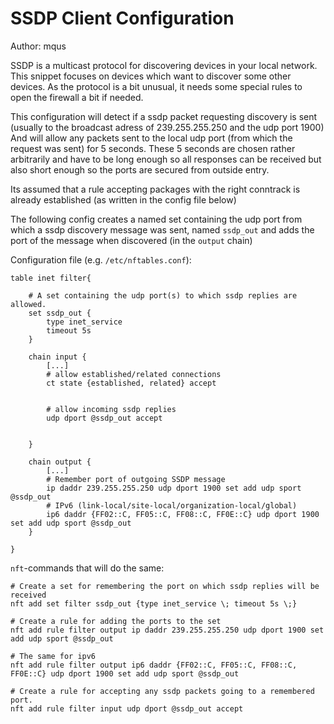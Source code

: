 # SSDP Client Configuration

Author: mqus

SSDP is a multicast protocol for discovering devices in your local network.
This snippet focuses on devices which want to discover some other devices.
As the protocol is a bit unusual, it needs some special rules to open the firewall a bit if needed.

This configuration will detect if a ssdp packet requesting discovery is sent 
(usually to the broadcast adress of 239.255.255.250 and the udp port 1900) 
And will allow any packets sent to the local udp port (from which the request was sent) for 5 seconds.
These 5 seconds are chosen rather arbitrarily and have to be long enough so all responses can be received but also short 
enough so the ports are secured from outside entry.

Its assumed that a rule accepting packages with the right conntrack is already established 
(as written in the config file below)

The following config creates a named set containing the udp port from which a ssdp discovery 
message was sent, named `ssdp_out` and adds the port of the message when discovered (in the `output` chain)

Configuration file (e.g. `/etc/nftables.conf`):
```
table inet filter{

	# A set containing the udp port(s) to which ssdp replies are allowed.
	set ssdp_out {
		type inet_service
		timeout 5s
	}

	chain input {
		[...]
		# allow established/related connections
		ct state {established, related} accept

		
		# allow incoming ssdp replies
		udp dport @ssdp_out accept
		

	}

	chain output {
		[...]
		# Remember port of outgoing SSDP message
		ip daddr 239.255.255.250 udp dport 1900 set add udp sport @ssdp_out
		# IPv6 (link-local/site-local/organization-local/global)
		ip6 daddr {FF02::C, FF05::C, FF08::C, FF0E::C} udp dport 1900 set add udp sport @ssdp_out
	}

}
```
`nft`-commands that will do the same:

```
# Create a set for remembering the port on which ssdp replies will be received
nft add set filter ssdp_out {type inet_service \; timeout 5s \;}

# Create a rule for adding the ports to the set
nft add rule filter output ip daddr 239.255.255.250 udp dport 1900 set add udp sport @ssdp_out

# The same for ipv6
nft add rule filter output ip6 daddr {FF02::C, FF05::C, FF08::C, FF0E::C} udp dport 1900 set add udp sport @ssdp_out

# Create a rule for accepting any ssdp packets going to a remembered port.
nft add rule filter input udp dport @ssdp_out accept
```
